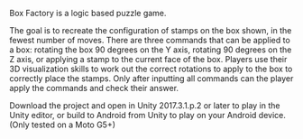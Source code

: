 Box Factory is a logic based puzzle game.

The goal is to recreate the configuration of stamps on the box shown, in the fewest number of moves. There are three commands that can be applied to a box: rotating the box 90 degrees on the Y axis, rotating 90 degrees on the Z axis, or applying a stamp to the current face of the box. Players use their 3D visualization skills to work out the correct rotations to apply to the box to correctly place the stamps. Only after inputting all commands can the player apply the commands and check their answer.

Download the project and open in Unity 2017.3.1.p.2 or later to play in the Unity editor, or build to Android from Unity to play on your Android device. (Only tested on a Moto G5+)
